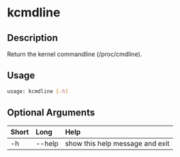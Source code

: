 <!-- THIS PART OF THIS FILE IS AUTOGENERATED. DO NOT MODIFY IT. See scripts/generate_docs.sh -->




# kcmdline

## Description


Return the kernel commandline (/proc/cmdline).
## Usage


```bash
usage: kcmdline [-h]

```
## Optional Arguments

|Short|Long|Help|
| :--- | :--- | :--- |
|-h|--help|show this help message and exit|

<!-- END OF AUTOGENERATED PART. Do not modify this line or the line below, they mark the end of the auto-generated part of the file. If you want to extend the documentation in a way which cannot easily be done by adding to the command help description, write below the following line. -->
<!-- ------------\>8---- ----\>8---- ----\>8------------ -->
